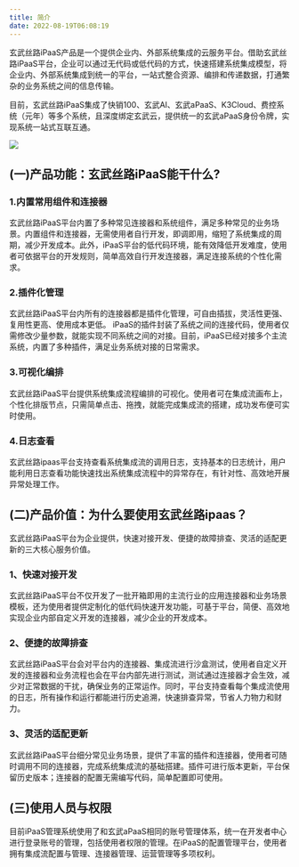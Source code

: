 ```yaml
---
title: 简介
date: 2022-08-19T06:08:19
---
```


玄武丝路iPaaS产品是一个提供企业内、外部系统集成的云服务平台。借助玄武丝路iPaaS平台，企业可以通过无代码或低代码的方式，快速搭建系统集成模型，将企业内、外部系统集成到统一的平台，一站式整合资源、编排和传递数据，打通繁杂的业务系统之间的信息传输。

目前，玄武丝路iPaaS集成了快销100、玄武AI、玄武aPaaS、K3Cloud、费控系统（元年）等多个系统，且深度绑定玄武云，提供统一的玄武aPaaS身份令牌，实现系统一站式互联互通。

![](http://apaas.wxchina.com:8881/wp-content/uploads/%E4%BA%A7%E5%93%81%E6%A6%82%E8%BF%B0.png)

## **(一)产品功能：玄武丝路iPaaS能干什么?**

### **1.内置常用组件和连接器**

玄武丝路iPaaS平台内置了多种常见连接器和系统组件，满足多种常见的业务场景。内置组件和连接器，无需使用者自行开发，即调即用，缩短了系统集成的周期，减少开发成本。此外，iPaaS平台的低代码环境，能有效降低开发难度，使用者可依据平台的开发规则，简单高效自行开发连接器，满足连接系统的个性化需求。

### 2.**插件化管理**

玄武丝路iPaaS平台内所有的连接器都是插件化管理，可自由插拔，灵活性更强、复用性更高、使用成本更低。 iPaaS的插件封装了系统之间的连接代码，使用者仅需修改少量参数，就能实现不同系统之间的对接。目前，iPaaS已经对接多个主流系统，内置了多种插件，满足业务系统对接的日常需求。

### **3.可视化编排**

玄武丝路iPaaS平台提供系统集成流程编排的可视化。使用者可在集成流画布上，个性化排版节点，只需简单点击、拖拽，就能完成集成流的搭建，成功发布便可实时使用。

### **4.日志查看**

玄武丝路ipaas平台支持查看系统集成流的调用日志，支持基本的日志统计，用户能利用日志查看功能快速找出系统集成流程中的异常存在，有针对性、高效地开展异常处理工作。

## **(二)产品价值：为什么要使用玄武丝路ipaas？**

玄武丝路iPaaS平台为企业提供，快速对接开发、便捷的故障排查、灵活的适配更新的三大核心服务价值。

### **1、快速对接开发**

玄武丝路iPaaS平台不仅开发了一批开箱即用的主流行业的应用连接器和业务场景模板，还为使用者提供定制化的低代码快速开发功能，可基于平台，简便、高效地实现企业内部自定义开发的连接器，减少企业的开发成本。

### **2、便捷的故障排查**

玄武丝路iPaaS平台会对平台内的连接器、集成流进行沙盒测试，使用者自定义开发的连接器和业务流程也会在平台内部先进行测试，测试通过连接器才会生效，减少对正常数据的干扰，确保业务的正常运作。同时，平台支持查看每个集成流使用的日志，所有操作和运行都能进行历史追溯，快速排查异常，节省人力物力和财力。

### **3、灵活的适配更新**

玄武丝路iPaaS平台细分常见业务场景，提供了丰富的插件和连接器，使用者可随时调用不同的连接器，完成系统集成流的基础搭建。插件可进行版本更新，平台保留历史版本；连接器的配置无需编写代码，简单配置即可使用。

## **(三)使用人员与权限**

目前iPaaS管理系统使用了和玄武aPaaS相同的账号管理体系，统一在开发者中心进行登录账号的管理，包括使用者权限的管理。在iPaaS的配置管理平台，使用者拥有集成流配置与管理、连接器管理、运营管理等多项权利。
